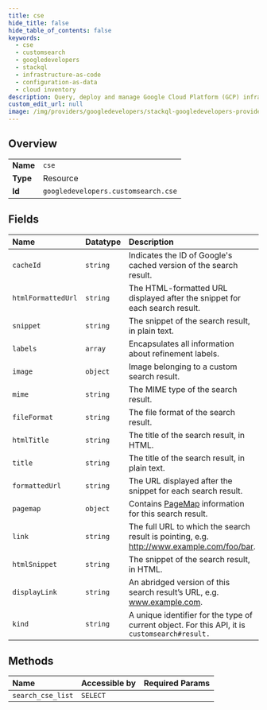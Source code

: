 ```yaml
---
title: cse
hide_title: false
hide_table_of_contents: false
keywords:
  - cse
  - customsearch
  - googledevelopers    
  - stackql
  - infrastructure-as-code
  - configuration-as-data
  - cloud inventory
description: Query, deploy and manage Google Cloud Platform (GCP) infrastructure and resources using SQL
custom_edit_url: null
image: /img/providers/googledevelopers/stackql-googledevelopers-provider-featured-image.png
---
```

  
    

## Overview
<table><tbody>
<tr><td><b>Name</b></td><td><code>cse</code></td></tr>
<tr><td><b>Type</b></td><td>Resource</td></tr>
<tr><td><b>Id</b></td><td><code>googledevelopers.customsearch.cse</code></td></tr>
</tbody></table>

## Fields
| Name | Datatype | Description |
|:-----|:---------|:------------|
| `cacheId` | `string` | Indicates the ID of Google's cached version of the search result. |
| `htmlFormattedUrl` | `string` | The HTML-formatted URL displayed after the snippet for each search result. |
| `snippet` | `string` | The snippet of the search result, in plain text. |
| `labels` | `array` | Encapsulates all information about refinement labels. |
| `image` | `object` | Image belonging to a custom search result. |
| `mime` | `string` | The MIME type of the search result. |
| `fileFormat` | `string` | The file format of the search result. |
| `htmlTitle` | `string` | The title of the search result, in HTML. |
| `title` | `string` | The title of the search result, in plain text. |
| `formattedUrl` | `string` | The URL displayed after the snippet for each search result. |
| `pagemap` | `object` | Contains [PageMap](https://developers.google.com/custom-search/docs/structured_data#pagemaps) information for this search result. |
| `link` | `string` | The full URL to which the search result is pointing, e.g. http://www.example.com/foo/bar. |
| `htmlSnippet` | `string` | The snippet of the search result, in HTML. |
| `displayLink` | `string` | An abridged version of this search result’s URL, e.g. www.example.com. |
| `kind` | `string` | A unique identifier for the type of current object. For this API, it is `customsearch#result.` |
## Methods
| Name | Accessible by | Required Params |
|:-----|:--------------|:----------------|
| `search_cse_list` | `SELECT` |  |
